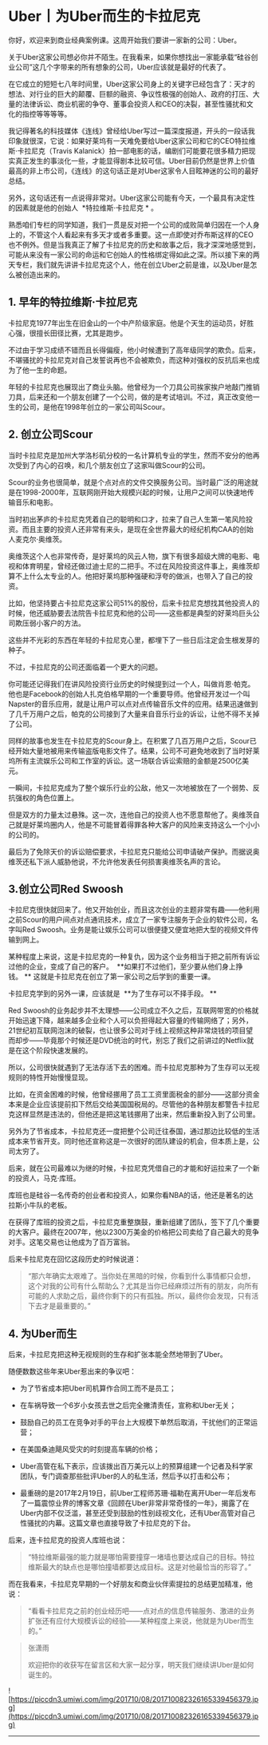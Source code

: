 # Uber丨为Uber而生的卡拉尼克

你好，欢迎来到商业经典案例课。这周开始我们要讲一家新的公司：Uber。

关于Uber这家公司想必你并不陌生。在我看来，如果你想找出一家能承载“硅谷创业公司”这几个字带来的所有想象的公司，Uber应该就是最好的代表了。

在它成立的短短七八年时间里，Uber这家公司身上的关键字已经包含了：天才的想法、对行业的巨大的颠覆、巨额的融资、争议性极强的创始人、政府的打压、大量的法律诉讼、商业机密的争夺、董事会投资人和CEO的决裂，甚至性骚扰和文化的指控等等等等。

我记得著名的科技媒体《连线》曾经给Uber写过一篇深度报道，开头的一段话我印象就很深，它说：如果好莱坞有一天难免要给Uber这家公司和它的CEO特拉维斯·卡拉尼克（Travis Kalanick）拍一部电影的话，编剧们可能要花很多精力把现实真正发生的事淡化一些，才能显得剧本比较可信。Uber目前仍然是世界上价值最高的非上市公司，《连线》的这句话正是对Uber这家令人目眩神迷的公司的最好总结。

另外，这句话还有一点说得非常对。Uber这家公司能有今天，一个最具有决定性的因素就是他的创始人  *特拉维斯·卡拉尼克 * 。

熟悉咱们专栏的同学知道，我们一贯是反对把一个公司的成败简单归因在一个人身上的，不管这个人看起来有多天才或者多重要。这一点即使对乔布斯这样的CEO也不例外。但是当我真正了解了卡拉尼克的历史和故事之后，我才深深地感觉到，可能从来没有一家公司的命运和它创始人的性格绑定得如此之深。所以接下来的两天专栏，我们就先讲讲卡拉尼克这个人，他在创立Uber之前是谁，以及Uber是怎么被创造出来的。

## 1. 早年的特拉维斯·卡拉尼克

卡拉尼克1977年出生在旧金山的一个中产阶级家庭。他是个天生的运动员，好胜心强，很擅长田径比赛，尤其是跑步。

不过由于学习成绩不错而且长得偏瘦，他小时候遭到了高年级同学的欺负。后来，不堪骚扰的卡拉尼克对自己发誓说再也不会被欺负，而这种对强权的反抗后来也成为了他一生的命题。

年轻的卡拉尼克也展现出了商业头脑。他曾经为一个刀具公司挨家挨户地敲门推销刀具，后来还和一个朋友创建了一个公司，做的是考试培训。不过，真正改变他一生的公司，是他在1998年创立的一家公司叫Scour。

## 2. 创立公司Scour

当时卡拉尼克是加州大学洛杉矶分校的一名计算机专业的学生，然而不安分的他再次受到了内心的召唤，和几个朋友创立了这家叫做Scour的公司。

Scour的业务也很简单，就是个点对点的文件交换服务公司。当时最广泛的用途就是在1998-2000年，互联网刚开始大规模兴起的时候，让用户之间可以快速地传输音乐和电影。

当时初出茅庐的卡拉尼克凭着自己的聪明和口才，拉来了自己人生第一笔风险投资。而且主要的投资人还非常有来头，是现在全世界最大的经纪机构CAA的创始人麦克尔·奥维茨。

奥维茨这个人也非常传奇，是好莱坞的风云人物，旗下有很多超级大牌的电影、电视和体育明星，曾经还做过迪士尼的二把手。不过在风险投资这件事上，奥维茨却算不上什么太专业的人。他把好莱坞那种强硬和浮夸的做派，也带入了自己的投资。

比如，他坚持要占卡拉尼克这家公司51%的股份，后来卡拉尼克想找其他投资人的时候，他还威胁要去法院告卡拉尼克和他的公司——这些都是典型的好莱坞巨头公司欺压弱小客户的方法。

这些并不光彩的东西在年轻的卡拉尼克心里，都埋下了一些日后注定会生根发芽的种子。

不过，卡拉尼克的公司还面临着一个更大的问题。

你可能还记得我们在讲风险投资行业历史的时候提到过一个人，叫做肖恩·帕克。他也是Facebook的创始人扎克伯格早期的一个重要导师。他曾经开发过一个叫Napster的音乐应用，就是让用户可以点对点传输音乐文件的应用。结果迅速做到了几千万用户之后，帕克的公司接到了大量来自音乐行业的诉讼，让他不得不关掉了公司。

同样的故事也发生在卡拉尼克的Scour身上。在积累了几百万用户之后，Scour已经开始大量地被用来传输盗版电影文件了。结果，公司不可避免地收到了当时好莱坞所有主流娱乐公司和工作室的诉讼。这一场联合诉讼索赔的金额是2500亿美元。

一瞬间，卡拉尼克成为了整个娱乐行业的公敌，他又一次地被放在了一个弱势、反抗强权的角色位置上。

但是双方的力量太过悬殊。这一次，连他自己的投资人也不愿意帮他了。奥维茨自己就是好莱坞圈内人，他是不可能冒着得罪各种大客户的风险来支持这么一个小小的公司的。

最后为了免除天价的诉讼赔偿要求，卡拉尼克只能给公司申请破产保护。而据说奥维茨还私下派人威胁他说，不允许他发表任何损害奥维茨名声的言论。

## 3.创立公司Red Swoosh

卡拉尼克很快就回来了。他又开始创业，而且这次创业的主题非常有趣——他利用之前Scour的用户间点对点通讯技术，成立了一家专注服务于企业的软件公司，名字叫Red Swoosh。业务是能让娱乐公司可以很便捷又便宜地把大型的视频文件传输到网上。

某种程度上来说，这是卡拉尼克的一种复仇，因为这个业务相当于把之前所有诉讼过他的企业，变成了自己的客户。  **如果打不过他们，至少要从他们身上挣钱。 ** 这就是卡拉尼克在创立了第一家公司之后学到的重要一课。

卡拉尼克学到的另外一课，应该就是  **为了生存可以不择手段。 **

Red Swoosh的业务起步并不太理想——公司成立不久之后，互联网带宽的价格就开始迅速下降，越来越多企业和个人可以负担得起大容量的传输网络了；另外，21世纪初互联网泡沫的破裂，也让很多公司对于线上视频这种非常烧钱的项目望而却步——毕竟那个时候还是DVD统治的时代，别忘了我们之前讲过的Netflix就是在这个阶段快速发展的。

所以，公司很快就遇到了无法存活下去的困难。而卡拉尼克那种为了生存可以无视规则的特性开始慢慢显现。

比如，在资金困难的时候，他曾经挪用了员工工资里面税金的部分——这部分资金本来是企业应该提前扣下然后交给美国国税局的。尽管他的各种朋友都警告卡拉尼克这样显然是违法的，但他还是把这笔钱挪用了出来，然后重新投入到了公司里。

另外为了节省成本，卡拉尼克还一度把整个公司迁往泰国，通过那边比较低的生活成本来节省开支。同时他还宣称这是一次很好的团队建设的机会，但本质上是，公司太穷了。

后来，就在公司最难以为继的时候，卡拉尼克凭借自己的才能和好运拉来了一个新的投资人，马克·库班。

库班也是硅谷一名传奇的创业者和投资人，如果你看NBA的话，他还是著名的达拉斯小牛队的老板。

在获得了库班的投资之后，卡拉尼克重整旗鼓，重新组建了团队，签下了几个重要的大客户。最终在2007年，他以2300万美金的价格把公司卖给了自己最大的竞争对手。这笔交易也让他成为了百万富翁。

后来卡拉尼克在回忆这段历史的时候说道：

> “那六年确实太艰难了。当你处在黑暗的时候，你看到什么事情都只会想，这个对我的公司有什么帮助么？尤其是当你已经麻烦过所有的朋友，向所有可能的人求助之后，最终你剩下的只有孤独。所以，最终你会发现，只有活下去才是最重要的。”

## 4. 为Uber而生

后来，卡拉尼克把这种无视规则的生存和扩张本能全然地带到了Uber。

随便数数这些年来Uber惹出来的争议吧：

* 为了节省成本把Uber司机算作合同工而不是员工；

* 在车祸导致一个6岁小女孩去世之后完全撇清责任，宣称和Uber无关；

* 鼓励自己的员工在竞争对手的平台上大规模下单然后取消，干扰他们的正常运营；

* 在美国桑迪飓风受灾的时刻提高车辆的价格；

* Uber高管在私下表示，应该拨出百万美元以上的预算组建一个记者及科学家团队，专门调查那些批评Uber的人的私生活，然后予以打击和公布；

* 最重磅的是2017年2月19日，前Uber工程师苏珊·福勒在离开Uber一年后发布了一篇震惊业界的博客文章《回顾在Uber非常非常奇怪的一年》，揭露了在Uber内部不仅泛滥，甚至还受到鼓励的性别歧视文化，还有Uber高管对自己性骚扰的内幕。这篇文章也直接导致了卡拉尼克的下台。

后来，连卡拉尼克的投资人库班也说：

> “特拉维斯最强的能力就是哪怕需要撞穿一堵墙也要达成自己的目标。特拉维斯最大的缺点也是哪怕撞墙都要达成目标。这是对他最恰当的形容了。”

而在我看来，卡拉尼克早期的一个好朋友和商业伙伴索提拉的总结更加精准，他说：

> “看看卡拉尼克之前的创业经历吧——点对点的信息传输服务、激进的业务扩张还有应付大规模诉讼的经验——某种程度上来说，他就是为Uber而生的。”

> 张潇雨
> 
> 欢迎把你的收获写在留言区和大家一起分享，明天我们继续讲Uber是如何诞生的。

![https://piccdn3.umiwi.com/img/201710/08/201710082326165339456379.jpg](https://piccdn3.umiwi.com/img/201710/08/201710082326165339456379.jpg)

---
